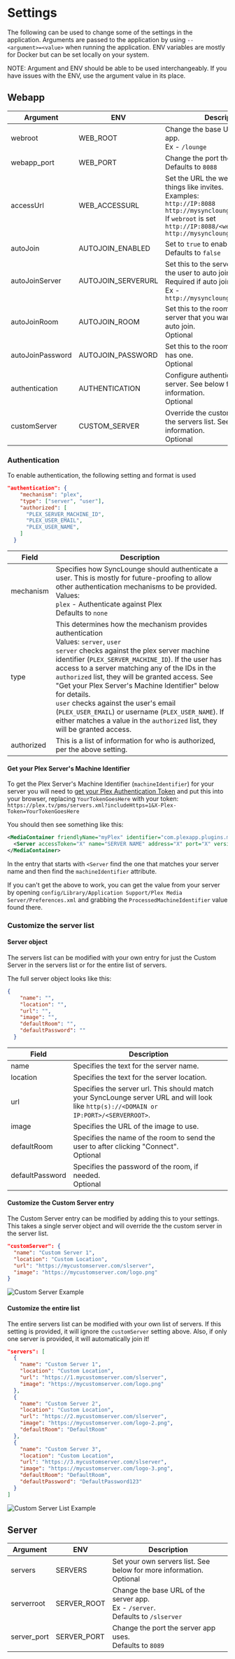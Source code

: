 # Settings

The following can be used to change some of the settings in the application. Arguments are passed to the application by using `--<argument>=<value>` when running the application. ENV variables are mostly for Docker but can be set locally on your system.

NOTE: Argument and ENV should be able to be used interchangeably. If you have issues with the ENV, use the argument value in its place.

## Webapp

| Argument | ENV | Description |
| ------ | ------ | ------ |
| webroot | WEB_ROOT | Change the base URL of the web app.<br>Ex - `/lounge` |
| webapp_port | WEB_PORT | Change the port the web app uses.<br>Defaults to `8088` |
| accessUrl | WEB_ACCESSURL | Set the URL the web app uses for things like invites.<br>Examples:<br>`http://IP:8088`<br>`http://mysynclounge.com`<br>If `webroot` is set<br>`http://IP:8088/<webroot>`<br>`http://mysynclounge.com/<webroot>` |
| autoJoin | AUTOJOIN_ENABLED | Set to `true` to enable auto joining.<br>Defaults to `false` |
| autoJoinServer | AUTOJOIN_SERVERURL | Set this to the server URL you want the user to auto join.<br>Required if auto join is enabled.<br>Ex - `http://mysynclounge.com/slserver` |
| autoJoinRoom | AUTOJOIN_ROOM | Set this to the room name in the server that you want the users to auto join.<br>Optional |
| autoJoinPassword | AUTOJOIN_PASSWORD | Set this to the room's password, if it has one.<br>Optional |
| authentication | AUTHENTICATION | Configure authentication for the server. See below for more information.<br>Optional |
| customServer | CUSTOM_SERVER | Override the custom server entry in the servers list. See below for more information.<br>Optional |

### Authentication

To enable authentication, the following setting and format is used

```json
"authentication": {
    "mechanism": "plex",
    "type": ["server", "user"],
    "authorized": [
      "PLEX_SERVER_MACHINE_ID",
      "PLEX_USER_EMAIL",
      "PLEX_USER_NAME",
    ]
  }
```

| Field | Description |
| ------ | ------ |
| mechanism | Specifies how SyncLounge should authenticate a user. This is mostly for future-proofing to allow other authentication mechanisms to be provided.<br>Values:<br>`plex` - Authenticate against Plex<br>Defaults to `none` |
| type | This determines how the mechanism provides authentication<br>Values: `server`, `user`<br>`server` checks against the plex server machine identifier (`PLEX_SERVER_MACHINE_ID`). If the user has access to a server matching any of the IDs in the `authorized` list, they will be granted access. See "Get your Plex Server's Machine Identifier" below for details.<br>`user` checks against the user's email (`PLEX_USER_EMAIL`) or username (`PLEX_USER_NAME`). If either matches a value in the `authorized` list, they will be granted access. |
| authorized | This is a list of information for who is authorized, per the above setting. |

#### Get your Plex Server's Machine Identifier

To get the Plex Server's Machine Identifier (`machineIdentifier`) for your server you will need to [get your Plex Authentication Token](https://support.plex.tv/articles/204059436-finding-an-authentication-token-x-plex-token/) and put this into your browser, replacing `YourTokenGoesHere` with your token:  
`https://plex.tv/pms/servers.xml?includeHttps=1&X-Plex-Token=YourTokenGoesHere`

You should then see something like this:

```xml
<MediaContainer friendlyName="myPlex" identifier="com.plexapp.plugins.myplex" machineIdentifier="IGNORE THIS" size="1">
  <Server accessToken="X" name="SERVER NAME" address="X" port="X" version="X" scheme="http" host="X" localAddresses="X" machineIdentifier="PLEX_SERVER_MACHINE_ID" createdAt="X" updatedAt="X" owned="1" synced="0"/>
</MediaContainer>
```

In the entry that starts with `<Server` find the one that matches your server name and then find the `machineIdentifier` attribute.

If you can't get the above to work, you can get the value from your server by opening `config/Library/Application Support/Plex Media Server/Preferences.xml` and grabbing the `ProcessedMachineIdentifier` value found there.

### Customize the server list

#### Server object

The servers list can be modified with your own entry for just the Custom Server in the servers list or for the entire list of servers.

The full server object looks like this:

```json
{
    "name": "",
    "location": "",
    "url": "",
    "image": "",
    "defaultRoom": "",
    "defaultPassword": ""
  }
```

| Field | Description |
| ------ | ------ |
| name | Specifies the text for the server name. |
| location | Specifies the text for the server location. |
| url | Specifies the server url. This should match your SyncLounge server URL and will look like `http(s)://<DOMAIN or IP:PORT>/<SERVERROOT>`. |
| image | Specifies the URL of the image to use. |
| defaultRoom | Specifies the name of the room to send the user to after clicking "Connect".<br>Optional |
| defaultPassword | Specifies the password of the room, if needed.<br>Optional |

#### Customize the Custom Server entry

The Custom Server entry can be modified by adding this to your settings. This takes a single server object and will override the the custom server in the server list.

```json
"customServer": {
  "name": "Custom Server 1",
  "location": "Custom Location",
  "url": "https://mycustomserver.com/slserver",
  "image": "https://mycustomserver.com/logo.png"
}
```

![Custom Server Example](https://user-images.githubusercontent.com/1524443/76433720-19a3f180-638b-11ea-8c20-1997728e8325.png)

#### Customize the entire list

The entire servers list can be modified with your own list of servers. If this setting is provided, it will ignore the `customServer` setting above. Also, if only one server is provided, it will automatically join it!

```json
"servers": [
  {
    "name": "Custom Server 1",
    "location": "Custom Location",
    "url": "https://1.mycustomserver.com/slserver",
    "image": "https://mycustomserver.com/logo.png"
  },
  {
    "name": "Custom Server 2",
    "location": "Custom Location",
    "url": "https://2.mycustomserver.com/slserver",
    "image": "https://mycustomserver.com/logo-2.png",
    "defaultRoom": "DefaultRoom"
  },
  {
    "name": "Custom Server 3",
    "location": "Custom Location",
    "url": "https://3.mycustomserver.com/slserver",
    "image": "https://mycustomserver.com/logo-3.png",
    "defaultRoom": "DefaultRoom",
    "defaultPassword": "DefaultPassword123"
  }
]
```

![Custom Server List Example](https://user-images.githubusercontent.com/1524443/76433958-6daed600-638b-11ea-9cf6-41ea79182dbc.png)

## Server

| Argument | ENV | Description |
| ------ | ------ | ------ |
| servers | SERVERS | Set your own servers list. See below for more information.<br>Optional |
| serverroot | SERVER_ROOT | Change the base URL of the server app.<br>Ex - `/server`.<br>Defaults to `/slserver` |
| server_port | SERVER_PORT | Change the port the server app uses.<br>Defaults to `8089` |
